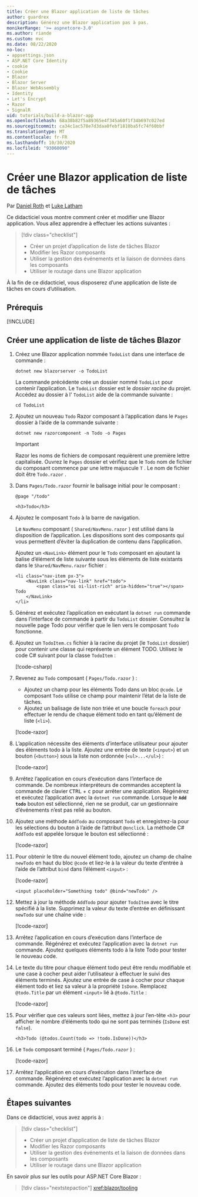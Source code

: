 ```yaml
---
title: Créer une Blazor application de liste de tâches
author: guardrex
description: Générez une Blazor application pas à pas.
monikerRange: '>= aspnetcore-3.0'
ms.author: riande
ms.custom: mvc
ms.date: 08/22/2020
no-loc:
- appsettings.json
- ASP.NET Core Identity
- cookie
- Cookie
- Blazor
- Blazor Server
- Blazor WebAssembly
- Identity
- Let's Encrypt
- Razor
- SignalR
uid: tutorials/build-a-blazor-app
ms.openlocfilehash: 68a38b82f5a89365e4f345a60f1f34b697c027ed
ms.sourcegitcommit: ca34c1ac578e7d3daa0febf1810ba5fc74f60bbf
ms.translationtype: MT
ms.contentlocale: fr-FR
ms.lasthandoff: 10/30/2020
ms.locfileid: "93060090"
---
```

# <a name="build-a-no-locblazor-todo-list-app"></a>Créer une Blazor application de liste de tâches

Par [Daniel Roth](https://github.com/danroth27) et [Luke Latham](https://github.com/guardrex)

Ce didacticiel vous montre comment créer et modifier une Blazor application. Vous allez apprendre à effectuer les actions suivantes :

> [!div class="checklist"]
> * Créer un projet d’application de liste de tâches Blazor
> * Modifier les Razor composants
> * Utiliser la gestion des événements et la liaison de données dans les composants
> * Utiliser le routage dans une Blazor application

À la fin de ce didacticiel, vous disposerez d’une application de liste de tâches en cours d’utilisation.

## <a name="prerequisites"></a>Prérequis

[!INCLUDE[](~/includes/3.1-SDK.md)]

## <a name="create-a-todo-list-no-locblazor-app"></a>Créer une application de liste de tâches Blazor

1. Créez une Blazor application nommée `TodoList` dans une interface de commande :

   ```dotnetcli
   dotnet new blazorserver -o TodoList
   ```

   La commande précédente crée un dossier nommé `TodoList` pour contenir l’application. Le `TodoList` dossier est le *dossier racine* du projet. Accédez au dossier à l' `TodoList` aide de la commande suivante :

   ```dotnetcli
   cd TodoList
   ```

1. Ajoutez un nouveau `Todo` Razor composant à l’application dans le `Pages` dossier à l’aide de la commande suivante :

   ```dotnetcli
   dotnet new razorcomponent -n Todo -o Pages
   ```

   > [!IMPORTANT]
   > Razor les noms de fichiers de composant requièrent une première lettre capitalisée. Ouvrez le `Pages` dossier et vérifiez que le `Todo` nom de fichier du composant commence par une lettre majuscule `T` . Le nom de fichier doit être `Todo.razor` .

1. Dans `Pages/Todo.razor` fournir le balisage initial pour le composant :

   ```razor
   @page "/todo"

   <h3>Todo</h3>
   ```

1. Ajoutez le composant `Todo` à la barre de navigation.

   Le `NavMenu` composant ( `Shared/NavMenu.razor` ) est utilisé dans la disposition de l’application. Les dispositions sont des composants qui vous permettent d’éviter la duplication de contenu dans l’application.

   Ajoutez un `<NavLink>` élément pour le `Todo` composant en ajoutant la balise d’élément de liste suivante sous les éléments de liste existants dans le `Shared/NavMenu.razor` fichier :

   ```razor
   <li class="nav-item px-3">
       <NavLink class="nav-link" href="todo">
           <span class="oi oi-list-rich" aria-hidden="true"></span> Todo
       </NavLink>
   </li>
   ```

1. Générez et exécutez l’application en exécutant la `dotnet run` commande dans l’interface de commande à partir du `TodoList` dossier. Consultez la nouvelle page Todo pour vérifier que le lien vers le composant `Todo` fonctionne.

1. Ajoutez un `TodoItem.cs` fichier à la racine du projet (le `TodoList` dossier) pour contenir une classe qui représente un élément TODO. Utilisez le code C# suivant pour la classe `TodoItem` :

   [!code-csharp[](build-a-blazor-app/samples_snapshot/3.x/TodoItem.cs)]

1. Revenez au `Todo` composant ( `Pages/Todo.razor` ) :

   * Ajoutez un champ pour les éléments Todo dans un bloc `@code`. Le composant `Todo` utilise ce champ pour maintenir l’état de la liste de tâches.
   * Ajoutez un balisage de liste non triée et une boucle `foreach` pour effectuer le rendu de chaque élément todo en tant qu’élément de liste (`<li>`).

   [!code-razor[](build-a-blazor-app/samples_snapshot/3.x/ToDo4.razor?highlight=5-10,12-14)]

1. L’application nécessite des éléments d’interface utilisateur pour ajouter des éléments todo à la liste. Ajoutez une entrée de texte (`<input>`) et un bouton (`<button>`) sous la liste non ordonnée (`<ul>...</ul>`) :

   [!code-razor[](build-a-blazor-app/samples_snapshot/3.x/ToDo5.razor?highlight=12-13)]

1. Arrêtez l’application en cours d’exécution dans l’interface de commande. De nombreux interpréteurs de commandes acceptent la commande de clavier <kbd>CTRL</kbd> + <kbd>c</kbd> pour arrêter une application. Régénérez et exécutez l’application avec la `dotnet run` commande. Lorsque le **`Add todo`** bouton est sélectionné, rien ne se produit, car un gestionnaire d’événements n’est pas relié au bouton.

1. Ajoutez une méthode `AddTodo` au composant `Todo` et enregistrez-la pour les sélections du bouton à l’aide de l’attribut `@onclick`. La méthode C# `AddTodo` est appelée lorsque le bouton est sélectionné :

   [!code-razor[](build-a-blazor-app/samples_snapshot/3.x/ToDo6.razor?highlight=2,7-10)]

1. Pour obtenir le titre du nouvel élément todo, ajoutez un champ de chaîne `newTodo` en haut du bloc `@code` et liez-le à la valeur du texte d’entrée à l’aide de l’attribut `bind` dans l’élément `<input>` :

   [!code-razor[](build-a-blazor-app/samples_snapshot/3.x/ToDo7.razor?highlight=2)]

   ```razor
   <input placeholder="Something todo" @bind="newTodo" />
   ```

1. Mettez à jour la méthode `AddTodo` pour ajouter `TodoItem` avec le titre spécifié à la liste. Supprimez la valeur du texte d’entrée en définissant `newTodo` sur une chaîne vide :

   [!code-razor[](build-a-blazor-app/samples_snapshot/3.x/ToDo8.razor?highlight=19-26)]

1. Arrêtez l’application en cours d’exécution dans l’interface de commande. Régénérez et exécutez l’application avec la `dotnet run` commande. Ajoutez quelques éléments todo à la liste Todo pour tester le nouveau code.

1. Le texte du titre pour chaque élément todo peut être rendu modifiable et une case à cocher peut aider l’utilisateur à effectuer le suivi des éléments terminés. Ajoutez une entrée de case à cocher pour chaque élément todo et liez sa valeur à la propriété `IsDone`. Remplacez `@todo.Title` par un élément `<input>` lié à `@todo.Title` :

   [!code-razor[](build-a-blazor-app/samples_snapshot/3.x/ToDo9.razor?highlight=5-6)]

1. Pour vérifier que ces valeurs sont liées, mettez à jour l’en-tête `<h3>` pour afficher le nombre d’éléments todo qui ne sont pas terminés (`IsDone` est `false`).

   ```razor
   <h3>Todo (@todos.Count(todo => !todo.IsDone))</h3>
   ```

1. Le `Todo` composant terminé ( `Pages/Todo.razor` ) :

   [!code-razor[](build-a-blazor-app/samples_snapshot/3.x/Todo.razor)]

1. Arrêtez l’application en cours d’exécution dans l’interface de commande. Régénérez et exécutez l’application avec la `dotnet run` commande. Ajoutez des éléments todo pour tester le nouveau code.

## <a name="next-steps"></a>Étapes suivantes

Dans ce didacticiel, vous avez appris à :

> [!div class="checklist"]
> * Créer un projet d’application de liste de tâches Blazor
> * Modifier les Razor composants
> * Utiliser la gestion des événements et la liaison de données dans les composants
> * Utiliser le routage dans une Blazor application

En savoir plus sur les outils pour ASP.NET Core Blazor :

> [!div class="nextstepaction"]
> <xref:blazor/tooling>
